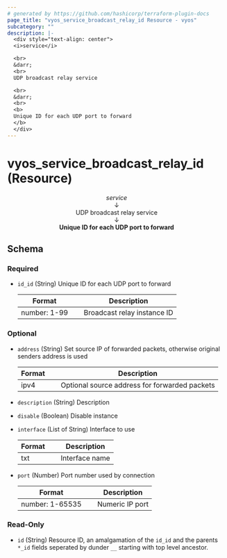 ```yaml
---
# generated by https://github.com/hashicorp/terraform-plugin-docs
page_title: "vyos_service_broadcast_relay_id Resource - vyos"
subcategory: ""
description: |-
  <div style="text-align: center">
  <i>service</i>

  <br>
  &darr;
  <br>
  UDP broadcast relay service

  <br>
  &darr;
  <br>
  <b>
  Unique ID for each UDP port to forward
  </b>
  </div>
---
```


# vyos_service_broadcast_relay_id (Resource)

<div style="text-align: center">
<i>service</i>

<br>
&darr;
<br>
UDP broadcast relay service

<br>
&darr;
<br>
<b>
Unique ID for each UDP port to forward
</b>
</div>



<!-- schema generated by tfplugindocs -->
## Schema

### Required

- `id_id` (String) Unique ID for each UDP port to forward

    |  Format &emsp; | Description  |
    |----------|---------------|
    |  number: 1-99  &emsp; |  Broadcast relay instance ID  |

### Optional

- `address` (String) Set source IP of forwarded packets, otherwise original senders address is used

    |  Format &emsp; | Description  |
    |----------|---------------|
    |  ipv4  &emsp; |  Optional source address for forwarded packets  |
- `description` (String) Description
- `disable` (Boolean) Disable instance
- `interface` (List of String) Interface to use

    |  Format &emsp; | Description  |
    |----------|---------------|
    |  txt  &emsp; |  Interface name  |
- `port` (Number) Port number used by connection

    |  Format &emsp; | Description  |
    |----------|---------------|
    |  number: 1-65535  &emsp; |  Numeric IP port  |

### Read-Only

- `id` (String) Resource ID, an amalgamation of the `id_id` and the parents `*_id` fields seperated by dunder `__` starting with top level ancestor.
